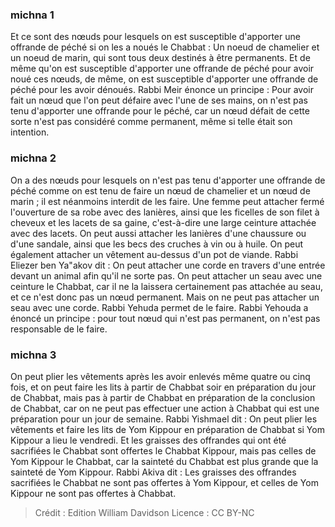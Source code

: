 
### michna 1
Et ce sont des nœuds pour lesquels on est susceptible d'apporter une offrande de péché si on les a noués le Chabbat : Un noeud de chamelier et un noeud de marin, qui sont tous deux destinés à être permanents. Et de même qu'on est susceptible d'apporter une offrande de péché pour avoir noué ces nœuds, de même, on est susceptible d'apporter une offrande de péché pour les avoir dénoués. Rabbi Meir énonce un principe : Pour avoir fait un nœud que l'on peut défaire avec l'une de ses mains, on n'est pas tenu d'apporter une offrande pour le péché, car un nœud défait de cette sorte n'est pas considéré comme permanent, même si telle était son intention.

### michna 2
On a des nœuds pour lesquels on n'est pas tenu d'apporter une offrande de péché comme on est tenu de faire un nœud de chamelier et un nœud de marin ; il est néanmoins interdit de les faire. Une femme peut attacher fermé l'ouverture de sa robe avec des lanières, ainsi que les ficelles de son filet à cheveux et les lacets de sa gaine, c'est-à-dire une large ceinture attachée avec des lacets. On peut aussi attacher les lanières d'une chaussure ou d'une sandale, ainsi que les becs des cruches à vin ou à huile. On peut également attacher un vêtement au-dessus d'un pot de viande. Rabbi Eliezer ben Ya"akov dit : On peut attacher une corde en travers d'une entrée devant un animal afin qu'il ne sorte pas. On peut attacher un seau avec une ceinture le Chabbat, car il ne la laissera certainement pas attachée au seau, et ce n'est donc pas un nœud permanent. Mais on ne peut pas attacher un seau avec une corde. Rabbi Yehuda permet de le faire. Rabbi Yehouda a énoncé un principe : pour tout nœud qui n'est pas permanent, on n'est pas responsable de le faire.

### michna 3
On peut plier les vêtements après les avoir enlevés même quatre ou cinq fois, et on peut faire les lits à partir de Chabbat soir en préparation du jour de Chabbat, mais pas à partir de Chabbat en préparation de la conclusion de Chabbat, car on ne peut pas effectuer une action à Chabbat qui est une préparation pour un jour de semaine. Rabbi Yishmael dit : On peut plier les vêtements et faire les lits de Yom Kippour en préparation de Chabbat si Yom Kippour a lieu le vendredi. Et les graisses des offrandes qui ont été sacrifiées le Chabbat sont offertes le Chabbat Kippour, mais pas celles de Yom Kippour le Chabbat, car la sainteté du Chabbat est plus grande que la sainteté de Yom Kippour. Rabbi Akiva dit : Les graisses des offrandes sacrifiées le Chabbat ne sont pas offertes à Yom Kippour, et celles de Yom Kippour ne sont pas offertes à Chabbat.

>Crédit : Edition William Davidson
>Licence : CC BY-NC